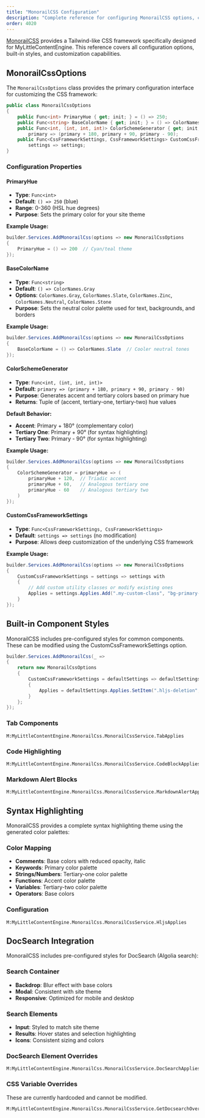 ```yaml
---
title: "MonorailCSS Configuration"
description: "Complete reference for configuring MonorailCSS options, color schemes, and styling in MyLittleContentEngine"
order: 4020
---
```


[MonorailCSS](https://github.com/monorailcss/MonorailCss.Framework) provides a Tailwind-like CSS framework specifically designed for MyLittleContentEngine. This reference covers all configuration options, built-in styles, and customization capabilities.

## MonorailCssOptions

The `MonorailCssOptions` class provides the primary configuration interface for customizing the CSS framework:

```csharp
public class MonorailCssOptions
{
    public Func<int> PrimaryHue { get; init; } = () => 250;
    public Func<string> BaseColorName { get; init; } = () => ColorNames.Gray;
    public Func<int, (int, int, int)> ColorSchemeGenerator { get; init; } = 
        primary => (primary + 180, primary + 90, primary - 90);
    public Func<CssFrameworkSettings, CssFrameworkSettings> CustomCssFrameworkSettings { get; init; } = 
        settings => settings;
}
```

### Configuration Properties

#### PrimaryHue
- **Type**: `Func<int>`
- **Default**: `() => 250` (blue)
- **Range**: 0-360 (HSL hue degrees)
- **Purpose**: Sets the primary color for your site theme

**Example Usage:**
```csharp
builder.Services.AddMonorailCss(options => new MonorailCssOptions
{
    PrimaryHue = () => 200  // Cyan/teal theme
});
```

#### BaseColorName
- **Type**: `Func<string>`
- **Default**: `() => ColorNames.Gray`
- **Options**: `ColorNames.Gray`, `ColorNames.Slate`, `ColorNames.Zinc`, `ColorNames.Neutral`, `ColorNames.Stone`
- **Purpose**: Sets the neutral color palette used for text, backgrounds, and borders

**Example Usage:**
```csharp
builder.Services.AddMonorailCss(options => new MonorailCssOptions
{
    BaseColorName = () => ColorNames.Slate  // Cooler neutral tones
});
```

#### ColorSchemeGenerator
- **Type**: `Func<int, (int, int, int)>`
- **Default**: `primary => (primary + 180, primary + 90, primary - 90)`
- **Purpose**: Generates accent and tertiary colors based on primary hue
- **Returns**: Tuple of (accent, tertiary-one, tertiary-two) hue values

**Default Behavior:**
- **Accent**: Primary + 180° (complementary color)
- **Tertiary One**: Primary + 90° (for syntax highlighting)
- **Tertiary Two**: Primary - 90° (for syntax highlighting)

**Example Usage:**
```csharp
builder.Services.AddMonorailCss(options => new MonorailCssOptions
{
    ColorSchemeGenerator = primaryHue => (
        primaryHue + 120,  // Triadic accent
        primaryHue + 60,   // Analogous tertiary one
        primaryHue - 60    // Analogous tertiary two
    )
});
```

#### CustomCssFrameworkSettings
- **Type**: `Func<CssFrameworkSettings, CssFrameworkSettings>`
- **Default**: `settings => settings` (no modification)
- **Purpose**: Allows deep customization of the underlying CSS framework

**Example Usage:**
```csharp
builder.Services.AddMonorailCss(options => new MonorailCssOptions
{
    CustomCssFrameworkSettings = settings => settings with
    {
        // Add custom utility classes or modify existing ones
        Applies = settings.Applies.Add(".my-custom-class", "bg-primary-500 text-white p-4")
    }
});
```

## Built-in Component Styles

MonorailCSS includes pre-configured styles for common components. These can be modified using
the CustomCssFrameworkSettings option.

```csharp
builder.Services.AddMonorailCss(_ =>
{
    return new MonorailCssOptions
    {
        CustomCssFrameworkSettings = defaultSettings => defaultSettings with
        {
            Applies = defaultSettings.Applies.SetItem(".hljs-deletion", "text-amber-700 dark:text-amber-300")
        }
    };
});
```

### Tab Components
```csharp:xmldocid,bodyonly
M:MyLittleContentEngine.MonorailCss.MonorailCssService.TabApplies
```

### Code Highlighting
```csharp:xmldocid,bodyonly
M:MyLittleContentEngine.MonorailCss.MonorailCssService.CodeBlockApplies
```

### Markdown Alert Blocks
```csharp:xmldocid,bodyonly
M:MyLittleContentEngine.MonorailCss.MonorailCssService.MarkdownAlertApplies
```

## Syntax Highlighting

MonorailCSS provides a complete syntax highlighting theme using the generated color palettes:

### Color Mapping
- **Comments**: Base colors with reduced opacity, italic
- **Keywords**: Primary color palette
- **Strings/Numbers**: Tertiary-one color palette
- **Functions**: Accent color palette
- **Variables**: Tertiary-two color palette
- **Operators**: Base colors

### Configuration
```csharp:xmldocid,bodyonly
M:MyLittleContentEngine.MonorailCss.MonorailCssService.HljsApplies
```

## DocSearch Integration

MonorailCSS includes pre-configured styles for DocSearch (Algolia search):

### Search Container
- **Backdrop**: Blur effect with base colors
- **Modal**: Consistent with site theme
- **Responsive**: Optimized for mobile and desktop

### Search Elements
- **Input**: Styled to match site theme
- **Results**: Hover states and selection highlighting
- **Icons**: Consistent sizing and colors

### DocSearch Element Overrides

```csharp:xmldocid,bodyonly
M:MyLittleContentEngine.MonorailCss.MonorailCssService.DocSearchApplies
```

### CSS Variable Overrides

These are currently hardcoded and cannot be modified.

```csharp:xmldocid,bodyonly
M:MyLittleContentEngine.MonorailCss.MonorailCssService.GetDocsearchOverride
```

